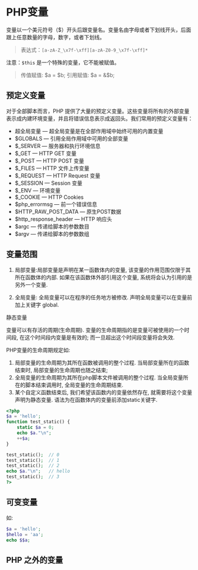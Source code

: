 PHP变量
=============

变量以一个美元符号（$）开头后跟变量名。变量名由字母或者下划线开头，后面跟上任意数量的字母，数字，或者下划线。

> 表达式：`[a-zA-Z_\x7f-\xff][a-zA-Z0-9_\x7f-\xff]*`

注意：`$this` 是一个特殊的变量，它不能被赋值。

> 传值赋值: $a = $b;
> 引用赋值: $a = &$b;



预定义变量
-------------
对于全部脚本而言，PHP 提供了大量的预定义变量。这些变量将所有的外部变量表示成内建环境变量，并且将错误信息表示成返回头。我们常用的预定义变量有：

- 超全局变量 — 超全局变量是在全部作用域中始终可用的内置变量
- $GLOBALS — 引用全局作用域中可用的全部变量
- $_SERVER — 服务器和执行环境信息
- $_GET — HTTP GET 变量
- $_POST — HTTP POST 变量
- $_FILES — HTTP 文件上传变量
- $_REQUEST — HTTP Request 变量
- $_SESSION — Session 变量
- $_ENV — 环境变量
- $_COOKIE — HTTP Cookies
- $php_errormsg — 前一个错误信息
- $HTTP_RAW_POST_DATA — 原生POST数据
- $http_response_header — HTTP 响应头
- $argc — 传递给脚本的参数数目
- $argv — 传递给脚本的参数数组

变量范围
--------------------
1. 局部变量:局部变量是声明在某一函数体内的变量, 该变量的作用范围仅限于其所在函数体的内部. 如果在该函数体外部引用这个变量, 系统将会认为引用的是另外一个变量.

2. 全局变量: 全局变量可以在程序的任务地方被修改. 声明全局变量可以在变量前加上关键字 global.


静态变量

变量可以有存活的周期(生命周期). 变量的生命周期指的是变量可被使用的一个时间段, 在这个时间段内变量是有效的; 而一旦超出这个时间段变量将会失效.

PHP变量的生命周期规定如:
1. 局部变量的生命周期为其所在函数被调用的整个过程. 当局部变量所在的函数结束时, 局部变量的生命周期也随之结束;
2. 全局变量的生命周期为其所在php脚本文件被调用的整个过程. 当全局变量所在的脚本结束调用时, 全局变量的生命周期结束.
3. 某个自定义函数结束后, 我们希望该函数内的变量依然存在, 就需要将这个变量声明为静态变量. 语法为在函数体内的变量前添加static关键字.

```php
<?php
$a = 'hello';
function test_static() {
    static $a = 0;
    echo $a."\n";
    ++$a;
}

test_static();  // 0
test_static();  // 1
test_static();  // 2
echo $a."\n";   // hello
test_static();  // 3
?>
```


可变变量
------------

如:

```php
$a = 'hello';
$hello = 'aa';
echo $$a;
```


PHP 之外的变量
----------------
